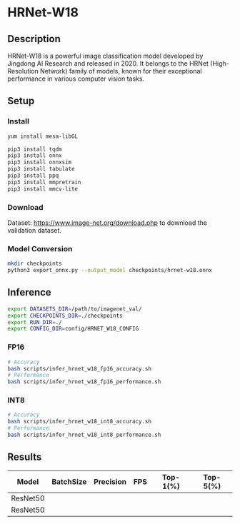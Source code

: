 # HRNet-W18

## Description
HRNet-W18 is a powerful image classification model developed by Jingdong AI Research and released in 2020. It belongs to the HRNet (High-Resolution Network) family of models, known for their exceptional performance in various computer vision tasks.

## Setup

### Install
```bash
yum install mesa-libGL

pip3 install tqdm
pip3 install onnx
pip3 install onnxsim
pip3 install tabulate
pip3 install ppq
pip3 install mmpretrain
pip3 install mmcv-lite
```

### Download

Dataset: <https://www.image-net.org/download.php> to download the validation dataset.

### Model Conversion
```bash
mkdir checkpoints
python3 export_onnx.py --output_model checkpoints/hrnet-w18.onnx
```

## Inference
```bash
export DATASETS_DIR=/path/to/imagenet_val/
export CHECKPOINTS_DIR=./checkpoints
export RUN_DIR=./
export CONFIG_DIR=config/HRNET_W18_CONFIG
```
### FP16

```bash
# Accuracy
bash scripts/infer_hrnet_w18_fp16_accuracy.sh
# Performance
bash scripts/infer_hrnet_w18_fp16_performance.sh
```

### INT8
```bash
# Accuracy
bash scripts/infer_hrnet_w18_int8_accuracy.sh
# Performance
bash scripts/infer_hrnet_w18_int8_performance.sh
```

## Results

Model    |BatchSize  |Precision |FPS       |Top-1(%)  |Top-5(%)
---------|-----------|----------|----------|----------|--------
ResNet50 |           |          |          |          |      
ResNet50 |           |          |          |          |      


